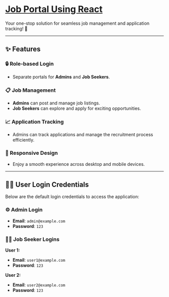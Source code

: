 # [Job Portal Using React](https://jobportal-react.vercel.app/)  
Your one-stop solution for seamless job management and application tracking! 🌟  

---  

## ✨ Features  

### 🔒 Role-based Login  
- Separate portals for **Admins** and **Job Seekers**.  

### 📋 Job Management  
- **Admins** can post and manage job listings.  
- **Job Seekers** can explore and apply for exciting opportunities.  

### 📈 Application Tracking  
- Admins can track applications and manage the recruitment process efficiently.  

### 📱 Responsive Design  
- Enjoy a smooth experience across desktop and mobile devices.  

---  

## 🧑‍💻 User Login Credentials  

Below are the default login credentials to access the application:  

### ⚙️ Admin Login  
- **Email**: `admin@example.com`  
- **Password**: `123`  

### 👨‍💼 Job Seeker Logins  

**User 1:**  
- **Email**: `user1@example.com`  
- **Password**: `123`  

**User 2:**  
- **Email**: `user2@example.com`  
- **Password**: `123`  

